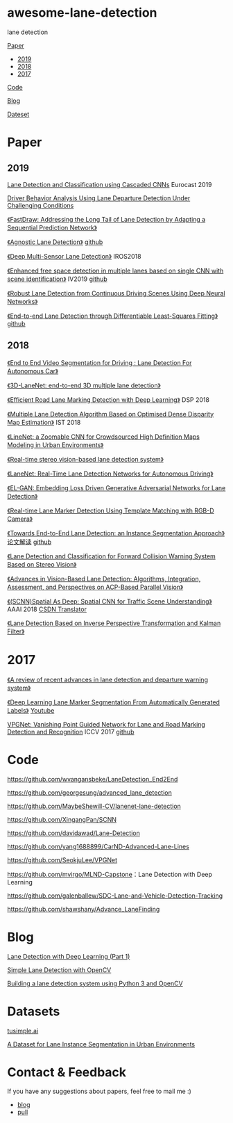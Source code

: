 # awesome-lane-detection
lane detection

[Paper](#Paper)

- [2019](#2019)
- [2018](#2018)
- [2017](#2017)

[Code](#Code)

[Blog](#Blog)

[Dateset](#Datasets)

# Paper

## 2019

[Lane Detection and Classification using Cascaded CNNs](https://arxiv.org/abs/1907.01294)  Eurocast 2019

[Driver Behavior Analysis Using Lane Departure Detection Under Challenging Conditions](https://arxiv.org/abs/1906.00093)

[《FastDraw: Addressing the Long Tail of Lane Detection by Adapting a Sequential Prediction Network》](https://arxiv.org/abs/1905.04354)

[《Agnostic Lane Detection》](https://arxiv.org/abs/1905.03704)  [github](https://github.com/cardwing/Codes-for-Lane-Detection)

[《Deep Multi-Sensor Lane Detection》](https://arxiv.org/abs/1905.01555) IROS2018

[《Enhanced free space detection in multiple lanes based on single CNN with scene identification》](https://arxiv.org/abs/1905.00941) IV2019 [github](https://github.com/fabvio/ld-lsi/)

[《Robust Lane Detection from Continuous Driving Scenes Using Deep Neural Networks》](https://arxiv.org/abs/1903.02193)

[《End-to-end Lane Detection through Differentiable Least-Squares Fitting》](https://arxiv.org/abs/1902.00293)  [github](https://github.com/wvangansbeke/LaneDetection_End2End)

## 2018

[《End to End Video Segmentation for Driving : Lane Detection For Autonomous Car》](https://arxiv.org/abs/1812.05914)

[《3D-LaneNet: end-to-end 3D multiple lane detection》](https://arxiv.org/abs/1811.10203)

[《Efficient Road Lane Marking Detection with Deep Learning》](https://arxiv.org/abs/1809.03994) DSP 2018

[《Multiple Lane Detection Algorithm Based on Optimised Dense Disparity Map Estimation》](https://arxiv.org/abs/1808.09128) IST 2018

 [《LineNet: a Zoomable CNN for Crowdsourced High Definition Maps Modeling in Urban Environments》](https://arxiv.org/abs/1807.05696)

 [《Real-time stereo vision-based lane detection system》](https://arxiv.org/abs/1807.02752) 

 [《LaneNet: Real-Time Lane Detection Networks for Autonomous Driving》](https://arxiv.org/abs/1807.01726)

 [《EL-GAN: Embedding Loss Driven Generative Adversarial Networks for Lane Detection》](https://arxiv.org/abs/1806.05525)

 [《Real-time Lane Marker Detection Using Template Matching with RGB-D Camera》](https://arxiv.org/abs/1806.01621)

 [《Towards End-to-End Lane Detection: an Instance Segmentation Approach》](https://arxiv.org/abs/1802.05591)    [论文解读](https://mp.weixin.qq.com/s/sGbSiCHpKjqKe9FP1ykjGw)  [github](https://github.com/MaybeShewill-CV/lanenet-lane-detection)

 [《Lane Detection and Classification for Forward Collision Warning System Based on Stereo Vision》](https://ieeexplore.ieee.org/document/8353455/)

 [《Advances in Vision-Based Lane Detection: Algorithms, Integration, Assessment, and Perspectives on ACP-Based Parallel Vision》](https://ieeexplore.ieee.org/document/8332138/)

[《(SCNN)Spatial As Deep: Spatial CNN for Traffic Scene Understanding》](https://arxiv.org/abs/1712.06080)   AAAI 2018   [CSDN Translator](https://blog.csdn.net/u011974639/article/details/79580798?from=timeline#10006-weixin-1-52626-6b3bffd01fdde4900130bc5a2751b6d1)

 [《Lane Detection Based on Inverse Perspective Transformation and Kalman Filter》](http://itiis.org/digital-library/manuscript/file/1921/TIIS+Vol+12,+No+2-6.pdf)

# 2017

[《A review of recent advances in lane detection and departure warning system》](https://www.sciencedirect.com/science/article/pii/S0031320317303266)

[《Deep Learning Lane Marker Segmentation From Automatically Generated Labels》](https://ieeexplore.ieee.org/document/7989163/) [Youtube](https://www.youtube.com/watch?v=AH01wpqqaeA)

[VPGNet: Vanishing Point Guided Network for Lane and Road Marking Detection and Recognition](http://openaccess.thecvf.com/content_iccv_2017/html/Lee_VPGNet_Vanishing_Point_ICCV_2017_paper.html) ICCV 2017 [github](https://github.com/SeokjuLee/VPGNet)

# Code

https://github.com/wvangansbeke/LaneDetection_End2End

<https://github.com/georgesung/advanced_lane_detection>

<https://github.com/MaybeShewill-CV/lanenet-lane-detection>

<https://github.com/XingangPan/SCNN>

<https://github.com/davidawad/Lane-Detection>

<https://github.com/yang1688899/CarND-Advanced-Lane-Lines>

<https://github.com/SeokjuLee/VPGNet>

<https://github.com/mvirgo/MLND-Capstone>：Lane Detection with Deep Learning

<https://github.com/galenballew/SDC-Lane-and-Vehicle-Detection-Tracking>

<https://github.com/shawshany/Advance_LaneFinding>

# Blog

[Lane Detection with Deep Learning (Part 1)](https://towardsdatascience.com/lane-detection-with-deep-learning-part-1-9e096f3320b7)

[Simple Lane Detection with OpenCV](https://medium.com/@mrhwick/simple-lane-detection-with-opencv-bfeb6ae54ec0)

[Building a lane detection system using Python 3 and OpenCV](https://medium.com/@galen.ballew/opencv-lanedetection-419361364fc0)

# Datasets

[tusimple.ai](http://benchmark.tusimple.ai/#/t/1)

[A Dataset for Lane Instance Segmentation in Urban Environments](https://arxiv.org/abs/1807.01347)

# Contact & Feedback

If you have any suggestions about papers, feel free to mail me :)

- [blog](http://www.cverblog.cn/)
- [pull](https://github.com/amusi/awesome-lane-detection/pulls)